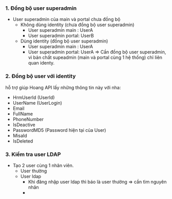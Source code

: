

### 1. Đồng bộ user superadmin
- User superadmin của main và portal chưa đồng bộ
	- Không dùng identity (chưa đồng bộ user superadmin)
		- User superadmin main : UserA
		- User superadmin portal: UserB
	- Dùng identity (đồng bộ user superadmin)
		- User superadmin main : UserA
		- User superadmin portal: UserA
=> Cần đồng bộ user superadmin, vì bản chất supeadmin (main và portal cùng 1 hệ thống) chỉ liên quan identy.


### 2. Đồng bộ user với identity
hỗ trợ giúp Hoang API lấy những thông tin này với nha:  
- HrmUserId (UserId)      
- UserName (UserLogin)      
- Email      
- FullName      
- PhoneNumber      
- IsDeactive      
- PasswordMD5 (Password hiện tại của User)      
- MisaId      
- IsDeleted

### 3. Kiểm tra user LDAP
- Tạo 2 user cùng 1 nhân viên.
	- User thường
	- User ldap
		- Khi đăng nhập user ldap thì báo là user thường => cần tìm nguyên nhân
		- 